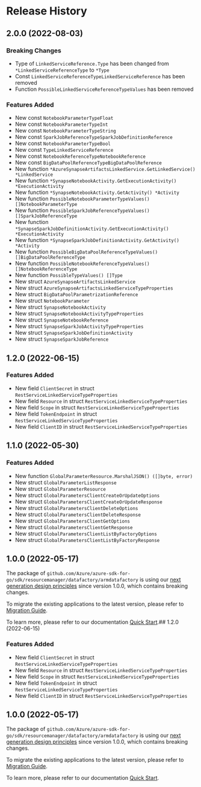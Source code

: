 # Release History

## 2.0.0 (2022-08-03)
### Breaking Changes

- Type of `LinkedServiceReference.Type` has been changed from `*LinkedServiceReferenceType` to `*Type`
- Const `LinkedServiceReferenceTypeLinkedServiceReference` has been removed
- Function `PossibleLinkedServiceReferenceTypeValues` has been removed

### Features Added

- New const `NotebookParameterTypeFloat`
- New const `NotebookParameterTypeInt`
- New const `NotebookParameterTypeString`
- New const `SparkJobReferenceTypeSparkJobDefinitionReference`
- New const `NotebookParameterTypeBool`
- New const `TypeLinkedServiceReference`
- New const `NotebookReferenceTypeNotebookReference`
- New const `BigDataPoolReferenceTypeBigDataPoolReference`
- New function `*AzureSynapseArtifactsLinkedService.GetLinkedService() *LinkedService`
- New function `*SynapseNotebookActivity.GetExecutionActivity() *ExecutionActivity`
- New function `*SynapseNotebookActivity.GetActivity() *Activity`
- New function `PossibleNotebookParameterTypeValues() []NotebookParameterType`
- New function `PossibleSparkJobReferenceTypeValues() []SparkJobReferenceType`
- New function `*SynapseSparkJobDefinitionActivity.GetExecutionActivity() *ExecutionActivity`
- New function `*SynapseSparkJobDefinitionActivity.GetActivity() *Activity`
- New function `PossibleBigDataPoolReferenceTypeValues() []BigDataPoolReferenceType`
- New function `PossibleNotebookReferenceTypeValues() []NotebookReferenceType`
- New function `PossibleTypeValues() []Type`
- New struct `AzureSynapseArtifactsLinkedService`
- New struct `AzureSynapseArtifactsLinkedServiceTypeProperties`
- New struct `BigDataPoolParametrizationReference`
- New struct `NotebookParameter`
- New struct `SynapseNotebookActivity`
- New struct `SynapseNotebookActivityTypeProperties`
- New struct `SynapseNotebookReference`
- New struct `SynapseSparkJobActivityTypeProperties`
- New struct `SynapseSparkJobDefinitionActivity`
- New struct `SynapseSparkJobReference`


## 1.2.0 (2022-06-15)
### Features Added

- New field `ClientSecret` in struct `RestServiceLinkedServiceTypeProperties`
- New field `Resource` in struct `RestServiceLinkedServiceTypeProperties`
- New field `Scope` in struct `RestServiceLinkedServiceTypeProperties`
- New field `TokenEndpoint` in struct `RestServiceLinkedServiceTypeProperties`
- New field `ClientID` in struct `RestServiceLinkedServiceTypeProperties`


## 1.1.0 (2022-05-30)
### Features Added

- New function `GlobalParameterResource.MarshalJSON() ([]byte, error)`
- New struct `GlobalParameterListResponse`
- New struct `GlobalParameterResource`
- New struct `GlobalParametersClientCreateOrUpdateOptions`
- New struct `GlobalParametersClientCreateOrUpdateResponse`
- New struct `GlobalParametersClientDeleteOptions`
- New struct `GlobalParametersClientDeleteResponse`
- New struct `GlobalParametersClientGetOptions`
- New struct `GlobalParametersClientGetResponse`
- New struct `GlobalParametersClientListByFactoryOptions`
- New struct `GlobalParametersClientListByFactoryResponse`


## 1.0.0 (2022-05-17)

The package of `github.com/Azure/azure-sdk-for-go/sdk/resourcemanager/datafactory/armdatafactory` is using our [next generation design principles](https://azure.github.io/azure-sdk/general_introduction.html) since version 1.0.0, which contains breaking changes.

To migrate the existing applications to the latest version, please refer to [Migration Guide](https://aka.ms/azsdk/go/mgmt/migration).

To learn more, please refer to our documentation [Quick Start](https://aka.ms/azsdk/go/mgmt).## 1.2.0 (2022-06-15)
### Features Added

- New field `ClientSecret` in struct `RestServiceLinkedServiceTypeProperties`
- New field `Resource` in struct `RestServiceLinkedServiceTypeProperties`
- New field `Scope` in struct `RestServiceLinkedServiceTypeProperties`
- New field `TokenEndpoint` in struct `RestServiceLinkedServiceTypeProperties`
- New field `ClientID` in struct `RestServiceLinkedServiceTypeProperties`


## 1.0.0 (2022-05-17)

The package of `github.com/Azure/azure-sdk-for-go/sdk/resourcemanager/datafactory/armdatafactory` is using our [next generation design principles](https://azure.github.io/azure-sdk/general_introduction.html) since version 1.0.0, which contains breaking changes.

To migrate the existing applications to the latest version, please refer to [Migration Guide](https://aka.ms/azsdk/go/mgmt/migration).

To learn more, please refer to our documentation [Quick Start](https://aka.ms/azsdk/go/mgmt).